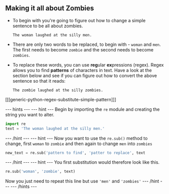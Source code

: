 ## Making it all about Zombies

- To begin with you're going to figure out how to change a simple sentence to be all about zombies.

	```
	The woman laughed at the silly men.
	```

- There are only two words to be replaced, to begin with - `woman` and `men`. The first needs to become `zombie` and the second needs to become `zombies`.

- To replace these words, you can use **reg**ular **ex**pressions (regex). Regex allows you to find **patterns** of characters in text. Have a look at the section below and see if you can figure out how to convert the above sentence so that it reads:

	```
	The zombie laughed at the silly zombies.
	```
	
[[[generic-python-regex-substitute-simple-pattern]]]

--- hints --- --- hint ---
Begin by importing the `re` module and creating the string you want to alter.
```python
import re
text = 'The woman laughed at the silly men.'
```
--- /hint --- --- hint ---
Now you want to use the `re.sub()` method to change, first `woman` to `zombie` and then again to change `men` into `zombies`
```python
new_text = re.sub('pattern to find', 'patter to replace', text
```
--- /hint --- --- hint ---
You first substitution would therefore look like this.
```python
re.sub('woman', 'zombie', text)
```
Now you just need to repeat this line but use `'men'` and `'zombies'`
--- /hint --- --- /hints ---
